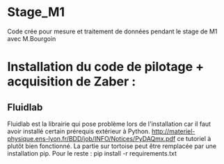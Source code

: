 # Stage_M1
Code crée pour mesure et traitement de données pendant le stage de M1 avec M.Bourgoin


# Installation du code de pilotage + acquisition de Zaber :
## Fluidlab
Fluidlab est la librairie qui pose problème lors de l'installation car il faut avoir installé certain prérequis extérieur à Python.
http://materiel-physique.ens-lyon.fr/BDD/job/INFO/Notices/PyDAQmx.pdf ce tutoriel à plutôt bien fonctionné. La partie sur tortoise peut être remplacée par une installation pip.
Pour le reste :
pip install -r requirements.txt
